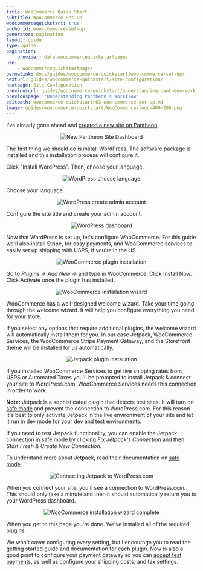 ```yaml
---
title: WooCommerce Quick Start
subtitle: WooCommerce Set Up
woocommercequickstart: true
anchorid: woo-commerce-set-up
generator: pagination
layout: guide
type: guide
pagination:
    provider: data.woocommercequickstartpages
use:
    - woocommercequickstartpages
permalink: docs/guides/woocommerce-quickstart/woo-commerce-set-up/
nexturl: guides/woocommerce-quickstart/site-configuration/
nextpage: Site Configuration
previousurl: guides/woocommerce-quickstart/understanding-pantheon-workflow/
previouspage: "Understanding Pantheon's Workflow"
editpath: woocommerce-quickstart/03-woo-commerce-set-up.md
image: guides/woocommerce-quickstart/WooCommerce-logo-400-200.png
---
```

I've already gone ahead and [created a new site on Pantheon](/docs/guides/quickstart/create-new-site/).

<p style="text-align:center;">
    <img align="center" src="/source/docs/assets/images/guides/woocommerce-quickstart/01-new-pantheon-site.png" style="max-width:100%;" alt="New Pantheon Site Dashboard">
</p>

The first thing we should do is install WordPress. The software package is installed and this installation process will configure it.

Click "Install WordPress". Then, choose your language.

<p style="text-align:center;">
    <img align="center" src="/source/docs/assets/images/guides/woocommerce-quickstart/02-WordPress-choose-language.png" style="max-width:100%;" alt="WordPress choose language">
</p>

Choose your language.

<p style="text-align:center;">
    <img align="center" src="/source/docs/assets/images/guides/woocommerce-quickstart/03-WordPress-create-admin-account.png" style="max-width:100%;" alt="WordPress create admin account">
</p>

Configure the site title and create your admin account.

<p style="text-align:center;">
    <img align="center" src="/source/docs/assets/images/guides/woocommerce-quickstart/04-WordPress-dashboard-fresh-installation.png" style="max-width:100%;" alt="WordPress dashboard">
</p>

Now that WordPress is set up, let's configure WooCommerce. For this guide we'll also install Stripe, for easy payments, and WooCommerce services to easily set up shipping with USPS, if you're in the US.

<p style="text-align:center;">
    <img align="center" src="/source/docs/assets/images/guides/woocommerce-quickstart/05-install-WooCommerce-plugin.png" style="max-width:100%;" alt="WooCommerce plugin installation">
</p>

Go to _Plugins -> Add New ->_ and type in WooCommerce. Click Install Now. Click Activate once the plugin has installed.

<p style="text-align:center;">
    <img align="center" src="/source/docs/assets/images/guides/woocommerce-quickstart/06-WooCommerce-installation-wizard.png" style="max-width:100%;" alt="WooCommerce installation wizard">
</p>

WooCommerce has a well-designed welcome wizard. Take your time going through the welcome wizard. It will help you configure everything you need for your store.

If you select any options that require additional plugins, the welcome wizard will automatically install them for you. In our case Jetpack, WooCommerce Services, the WooCommerce Stripe Payment Gateway, and the Storefront theme will be installed for us automatically.

<p style="text-align:center;">
    <img align="center" src="/source/docs/assets/images/guides/woocommerce-quickstart/07-install-Jetpack.png" style="max-width:100%;" alt="Jetpack plugin installation">
</p>

If you installed WooCommerce Services to get live shipping rates from USPS or Automated Taxes you'll be prompted to install Jetpack & connect your site to WordPress.com. WooCommerce Services needs this connection in order to work.

**Note:** Jetpack is a sophisticated plugin that detects test sites. It will turn on [safe mode](https://jetpack.com/support/safe-mode/) and prevent the connection to WordPress.com. For this reason it's best to only activate Jetpack in the live environment of your site and let it run in dev mode for your dev and test environments.

If you need to test Jetpack functionality, you can enable the Jetpack connection in safe mode by clicking _Fix Jetpack's Connection_ and then _Start Fresh & Create New Connection_.

To understand more about Jetpack, read their documentation on [safe mode](https://jetpack.com/support/safe-mode/).

<p style="text-align:center;">
    <img align="center" src="/source/docs/assets/images/guides/woocommerce-quickstart/08-connect-Jetpack.png" style="max-width:100%;" alt="Connecting Jetpack to WordPress.com">
</p>

When you connect your site, you'll see a connection to WordPress.com. This should only take a minute and then it should automatically return you to your WordPress dashboard.

<p style="text-align:center;">
    <img align="center" src="/source/docs/assets/images/guides/woocommerce-quickstart/09-WooCommerce-installation-wizard-complete.png" style="max-width:100%;" alt="WooCommerce installation wizard complete">
</p>

When you get to this page you're done. We've installed all of the required plugins.

We won't cover configuring every setting, but I encourage you to read the getting started guide and documentation for each plugin. Now is also a good point to configure your payment gateway so you can [accept test payments](https://robotninja.com/blog/test-woocommerce-payments-via-credit-card/), as well as configure your shipping costs, and tax settings.
